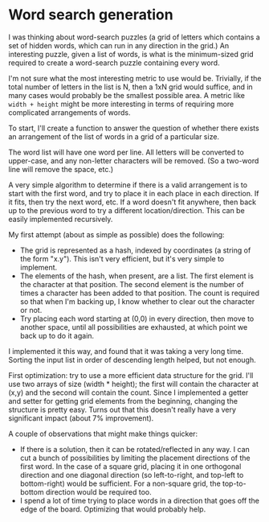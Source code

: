# Word search generation

I was thinking about word-search puzzles (a grid of letters which contains a
set of hidden words, which can run in any direction in the grid.) An
interesting puzzle, given a list of words, is what is the minimum-sized grid
required to create a word-search puzzle containing every word.

I'm not sure what the most interesting metric to use would be. Trivially, if
the total number of letters in the list is N, then a 1xN grid would suffice,
and in many cases would probably be the smallest possible area. A metric
like `width + height` might be more interesting in terms of requiring more
complicated arrangements of words.

To start, I'll create a function to answer the question of whether there
exists an arrangement of the list of words in a grid of a particular size.

The word list will have one word per line. All letters will be converted to
upper-case, and any non-letter characters will be removed. (So a two-word
line will remove the space, etc.)

A very simple algorithm to determine if there is a valid arrangement is to
start with the first word, and try to place it in each place in each
direction. If it fits, then try the next word, etc. If a word doesn't fit
anywhere, then back up to the previous word to try a different
location/direction. This can be easily implemented recursively.

My first attempt (about as simple as possible) does the following:

- The grid is represented as a hash, indexed by coordinates (a string of the
  form "x.y"). This isn't very efficient, but it's very simple to implement.
- The elements of the hash, when present, are a list. The first element is
  the character at that position. The second element is the number of times
  a character has been added to that position. The count is required so that
  when I'm backing up, I know whether to clear out the character or not.
- Try placing each word starting at (0,0) in every direction, then move to
  another space, until all possibilities are exhausted, at which point we
  back up to do it again.

I implemented it this way, and found that it was taking a very long time.
Sorting the input list in order of descending length helped, but not enough.

First optimization: try to use a more efficient data structure for the grid.
I'll use two arrays of size (width * height); the first will contain the
character at (x,y) and the second will contain the count. Since I
implemented a getter and setter for getting grid elements from the
beginning, changing the structure is pretty easy. Turns out that this
doesn't really have a very significant impact (about 7% improvement).

A couple of observations that might make things quicker:

- If there is a solution, then it can be rotated/reflected in any way. I can
  cut a bunch of possibilities by limiting the placement directions of the
  first word. In the case of a square grid, placing it in one orthogonal
  direction and one diagonal direction (so left-to-right, and top-left to
  bottom-right) would be sufficient. For a non-square grid, the
  top-to-bottom direction would be required too.
- I spend a lot of time trying to place words in a direction that goes off
  the edge of the board. Optimizing that would probably help.
